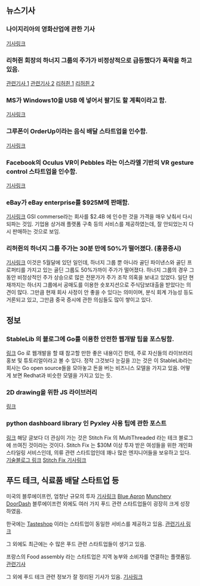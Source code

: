 ## 뉴스기사 

### 나이지리아의 영화산업에 관한 기사
[기사링크](http://m.news.naver.com/read.nhn?sid1=103&oid=025&aid=0002508782&cid=883574)


### 리허쥔 회장의 하너지 그룹의 주가가 비정상적으로 급등했다가 폭락을 하고 있음.
[관련기사 1](http://superich.co.kr/superich/view.php?ud=20150713000317&sec=01-74-07)
[관련기사 2](http://superich.co.kr/superich/view.php?ud=20150326000415&sec=01-74-02)
[리허쥔 1](http://www.businesspost.co.kr/news/articleView.html?idxno=9291)
[리허쥔 2](http://www.newspim.com/view.jsp?newsId=20150130000297)


### MS가 Windows10을 USB 에 넣어서 팔기도 할 계획이라고 함.
[기사링크](http://venturebeat.com/2015/07/16/microsoft-confirms-plans-to-sell-windows-10-on-usb-drives-opens-pre-orders-on-amazon/)


### 그루폰이 OrderUp이라는 음식 배달 스타트업을 인수함.
[기사링크](http://www.baltimoresun.com/business/bs-bz-orderup-groupon-20150716-story.html)


### Facebook의 Oculus VR이 Pebbles 라는 이스라엘 기반의 VR gesture control 스타트업을 인수함.
[기사링크](http://blogs.wsj.com/digits/2015/07/16/facebook-to-pay-about-60-million-for-gesture-control-firm-pebbles/)


### eBay가 eBay enterprise를 $925M에 판매함.
[기사링크](http://venturebeat.com/2015/07/16/ebay-confirms-agreement-to-sell-ebay-enterprise-to-investment-consortium-for-925m/)
GSI commerse라는 회사를 $2.4B 에 인수한 것을 가격을 매우 낮춰서 다시 되파는 것임. 기업용 상거래 플랫폼 구축 등의 서비스를 제공하였는데, 잘 안되었는지 다시 판매하는 것으로 보임.


### 리허쥔의 하너지 그룹 주가는 30분 만에 50%가 떨어졌다. (홍콩증시)
[기사링크](http://superich.co.kr/superich/view.php?ud=20150713000317&sec=01-74-07)
이것은 5월달에 있던 일인데, 하너지 그룹 뿐 아니라 골딘 파이낸스와 골딘 프로퍼티를 가지고 있는 골딘 그룹도 50%가까이 주가가 떨어졌다. 하너지 그룹의 경우 그동안 비정상적인 주가 상승으로 많은 전문가가 주가 조작 의혹을 보내고 있었다. 일단 현재까지는 하너지 그룹에서 공매도를 이용한 숏포지션으로 주식담보대출을 받았다는 의견이 많다. 그만큼 현재 회사 사정이 안 좋을 수 있다는 의미이며, 분식 회계 가능성 등도 거론되고 있고, 그만큼 중국 증시에 관한 의심들도 많이 쌓이고 있다.


## 정보

### StableLib 의 블로그에 Go를 이용한 안전한 웹개발 팁을 포스팅함.
[링크](https://stablelib.com/blog/securing-golang-web-apps/)
Go 로 웹개발을 할 떄 참고할 만한 좋은 내용이긴 한데, 주로 자신들의 라이브러리 홍보 및 튜토리얼이라고 볼 수 있다. 정작 그것보다 눈길을 끄는 것은 이 StableLib라는 회사는 Go open source들을 모아놓고 돈을 버는 비즈니스 모델을 가지고 있음. 어떻게 보면 Redhat과 비슷한 모델을 가지고 있는 듯.

### 2D drawing을 위한 JS 라이브러리
[링크](https://jonobr1.github.io/two.js/)


### python dashboard library 인 Pyxley 사용 팁에 관한 포스트
[링크](http://multithreaded.stitchfix.com/blog/2015/07/16/pyxley/)
해당 글보다 더 관심이 가는 것은 Stitch Fix 의 MultiThreaded 라는 테크 블로그에 쓰여진 것이라는 것이다. Stitch Fix 는 $30M 이상 투자 받은 여성들을 위한 개인화 스타일링 서비스인데, 의류 관련 스타트업인데 꽤나 많은 엔지니어들을 보유하고 있다.
[기술블로그 링크](http://multithreaded.stitchfix.com/)
[Stitch Fix 기사링크](http://www.bloomberg.com/news/articles/2015-04-23/can-online-personal-stylists-revive-the-women-s-apparel-industry-)


## 푸드 테크, 식료품 배달 스타트업 등

미국의 블루에이프런, 엄청난 규모의 투자
[기사링크](http://besuccess.com/2015/06/blue-apron-eats-up-135m-at-a-2b-valuation/)
[Blue Apron](https://www.blueapron.com/)
[Munchery](https://www.munchery.com/)
[DoorDash](https://www.doordash.com/)
블루에이프런 외에도 여러 가지 푸드 관련 스타트업들이 굉장히 크게 성장하였음.

한국에는 [Tasteshop](https://tasteshop.co.kr/) 이라는 스타트업이 동일한 서비스를 제공하고 있음.
[관련기사 링크](http://besuccess.com/2015/07/tasteshop/)

그 외에도 최근에는 수 많은 푸드 관련 스타트업들이 생기고 있음.

프랑스의 Food assembly 라는 스타트업은 지역 농부와 소비자를 연결하는 플랫폼임.
[관련기사](http://besuccess.com/2015/06/food-assembly/)

그 외에 푸드 테크 관련 정보가 잘 정리된 기사가 있음.
[기사링크](http://www.techm.kr/home/bbs/board.php?bo_table=issue&wr_id=476&mg_id=31)

